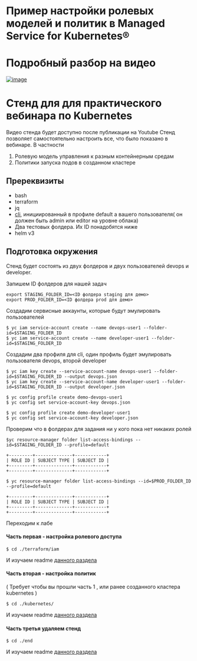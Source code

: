 # Пример настройки ролевых моделей и политик в Managed Service for Kubernetes®

# Подробный разбор на видео
[![image](https://user-images.githubusercontent.com/85429798/130356018-0840545a-da13-4faa-b15d-2858e3a9e369.png)](https://www.youtube.com/watch?v=ot6I_wmkLr4&t=1597s)


# Стенд для для практического вебинара по Kubernetes

Видео стенда будет доступно после публикации на Youtube
Стенд позволяет самостоятельно настроить все, что было показано в вебинаре. В частности

1) Ролевую модель управления к разным контейнерным средам
2) Политики запуска подов в созданном кластере


## Пререквизиты

- bash
- terraform
- jq
- [cli](https://cloud.yandex.ru/docs/cli/operations/install-cli), инициированный в профиле default а вашего пользователя( он должен быть admin или editor на уровне облака)
- Два тестовых фолдера. Их ID понадобятся ниже
- helm v3

## Подготовка окружения

Стенд будет состоять из двух фолдеров и двух пользователей devops и developer. 


Запишем ID фолдеров для нашей задач

```
export STAGING_FOLDER_ID=<ID фолдера staging для демо>
export PROD_FOLDER_ID=<ID фолдера prod для демо>
```

Создадим сервисные аккаунты, которые будут эмулировать пользователей

```
$ yc iam service-account create --name devops-user1 --folder-id=$STAGING_FOLDER_ID
$ yc iam service-account create --name developer-user1 --folder-id=$STAGING_FOLDER_ID
```
Создадим два профиля для cli, один профиль будет эмулировать пользователя devops, второй developer
```
$ yc iam key create --service-account-name devops-user1 --folder-id=$STAGING_FOLDER_ID --output devops.json
$ yc iam key create --service-account-name developer-user1 --folder-id=$STAGING_FOLDER_ID --output developer.json

$ yc config profile create demo-devops-user1
$ yc config set service-account-key devops.json

$ yc config profile create demo-developer-user1
$ yc config set service-account-key developer.json
```
Проверим что в фолдерах для задания ни у кого пока нет никаких ролей
```
$yc resource-manager folder list-access-bindings --id=$STAGING_FOLDER_ID --profile=default

+---------+--------------+------------+
| ROLE ID | SUBJECT TYPE | SUBJECT ID |
+---------+--------------+------------+
+---------+--------------+------------+

$ yc resource-manager folder list-access-bindings --id=$PROD_FOLDER_ID --profile=default

+---------+--------------+------------+
| ROLE ID | SUBJECT TYPE | SUBJECT ID |
+---------+--------------+------------+
+---------+--------------+------------+
```

Переходим к лабе

#### Часть первая - настройка ролевого доступа 

```
$ cd ./terraform/iam
```

И изучаем readme [данного раздела](./terraform/iam/)

#### Часть вторая - настройка политик

( Требует чтобы вы прошли часть 1 , или ранее созданного кластера kubernetes )

```
$ cd ./kubernetes/
```

И изучаем readme [данного раздела](./kubernetes/)

#### Часть третья удаляем стенд

```
$ cd ./end
```

И изучаем readme [данного раздела](./end/)

